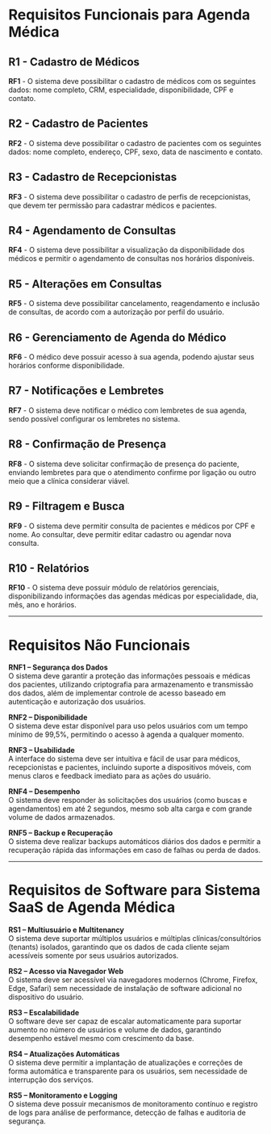 # Requisitos Funcionais para Agenda Médica

## R1 - Cadastro de Médicos  
**RF1** - O sistema deve possibilitar o cadastro de médicos com os seguintes dados: nome completo, CRM, especialidade, disponibilidade, CPF e contato.

## R2 - Cadastro de Pacientes  
**RF2** - O sistema deve possibilitar o cadastro de pacientes com os seguintes dados: nome completo, endereço, CPF, sexo, data de nascimento e contato.

## R3 - Cadastro de Recepcionistas  
**RF3** - O sistema deve possibilitar o cadastro de perfis de recepcionistas, que devem ter permissão para cadastrar médicos e pacientes.

## R4 - Agendamento de Consultas  
**RF4** - O sistema deve possibilitar a visualização da disponibilidade dos médicos e permitir o agendamento de consultas nos horários disponíveis.

## R5 - Alterações em Consultas  
**RF5** - O sistema deve possibilitar cancelamento, reagendamento e inclusão de consultas, de acordo com a autorização por perfil do usuário.

## R6 - Gerenciamento de Agenda do Médico  
**RF6** - O médico deve possuir acesso à sua agenda, podendo ajustar seus horários conforme disponibilidade.

## R7 - Notificações e Lembretes  
**RF7** - O sistema deve notificar o médico com lembretes de sua agenda, sendo possível configurar os lembretes no sistema.

## R8 - Confirmação de Presença  
**RF8** - O sistema deve solicitar confirmação de presença do paciente, enviando lembretes para que o atendimento confirme por ligação ou outro meio que a clínica considerar viável.

## R9 - Filtragem e Busca  
**RF9** - O sistema deve permitir consulta de pacientes e médicos por CPF e nome. Ao consultar, deve permitir editar cadastro ou agendar nova consulta.

## R10 - Relatórios  
**RF10** - O sistema deve possuir módulo de relatórios gerenciais, disponibilizando informações das agendas médicas por especialidade, dia, mês, ano e horários.

---

# Requisitos Não Funcionais

**RNF1 – Segurança dos Dados**  
O sistema deve garantir a proteção das informações pessoais e médicas dos pacientes, utilizando criptografia para armazenamento e transmissão dos dados, além de implementar controle de acesso baseado em autenticação e autorização dos usuários.

**RNF2 – Disponibilidade**  
O sistema deve estar disponível para uso pelos usuários com um tempo mínimo de 99,5%, permitindo o acesso à agenda a qualquer momento.

**RNF3 – Usabilidade**  
A interface do sistema deve ser intuitiva e fácil de usar para médicos, recepcionistas e pacientes, incluindo suporte a dispositivos móveis, com menus claros e feedback imediato para as ações do usuário.

**RNF4 – Desempenho**  
O sistema deve responder às solicitações dos usuários (como buscas e agendamentos) em até 2 segundos, mesmo sob alta carga e com grande volume de dados armazenados.

**RNF5 – Backup e Recuperação**  
O sistema deve realizar backups automáticos diários dos dados e permitir a recuperação rápida das informações em caso de falhas ou perda de dados.

---

# Requisitos de Software para Sistema SaaS de Agenda Médica

**RS1 – Multiusuário e Multitenancy**  
O sistema deve suportar múltiplos usuários e múltiplas clínicas/consultórios (tenants) isolados, garantindo que os dados de cada cliente sejam acessíveis somente por seus usuários autorizados.

**RS2 – Acesso via Navegador Web**  
O sistema deve ser acessível via navegadores modernos (Chrome, Firefox, Edge, Safari) sem necessidade de instalação de software adicional no dispositivo do usuário.

**RS3 – Escalabilidade**  
O software deve ser capaz de escalar automaticamente para suportar aumento no número de usuários e volume de dados, garantindo desempenho estável mesmo com crescimento da base.

**RS4 – Atualizações Automáticas**  
O sistema deve permitir a implantação de atualizações e correções de forma automática e transparente para os usuários, sem necessidade de interrupção dos serviços.

**RS5 – Monitoramento e Logging**  
O sistema deve possuir mecanismos de monitoramento contínuo e registro de logs para análise de performance, detecção de falhas e auditoria de segurança.
